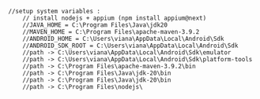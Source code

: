     




    //setup system variables :
        // install nodejs + appium (npm install appium@next)
        //JAVA_HOME = C:\Program Files\Java\jdk20
        //MAVEN_HOME = C:\Program Files\apache-maven-3.9.2
        //ANDROID_HOME = C:\Users\viana\AppData\Local\Android\Sdk
        //ANDROID_SDK_ROOT = C:\Users\viana\AppData\Local\Android\Sdk
        //path -> C:\Users\viana\AppData\Local\Android\Sdk\emulator
        //path -> C:\Users\viana\AppData\Local\Android\Sdk\platform-tools
        //path -> C:\Program Files\apache-maven-3.9.2\bin
        //path -> C:\Program Files\Java\jdk-20\bin
        //path -> C:\Program Files\Java\jdk-20\bin
        //path -> C:\Program Files\nodejs\